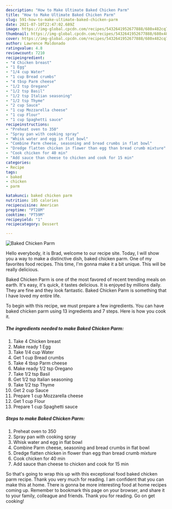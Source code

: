 ```yaml
---
description: "How to Make Ultimate Baked Chicken Parm"
title: "How to Make Ultimate Baked Chicken Parm"
slug: 591-how-to-make-ultimate-baked-chicken-parm
date: 2021-07-10T22:47:02.689Z
image: https://img-global.cpcdn.com/recipes/5432641952677888/680x482cq70/baked-chicken-parm-recipe-main-photo.jpg
thumbnail: https://img-global.cpcdn.com/recipes/5432641952677888/680x482cq70/baked-chicken-parm-recipe-main-photo.jpg
cover: https://img-global.cpcdn.com/recipes/5432641952677888/680x482cq70/baked-chicken-parm-recipe-main-photo.jpg
author: Lawrence Maldonado
ratingvalue: 4.8
reviewcount: 7210
recipeingredient:
- "4 Chicken breast"
- "1 Egg"
- "1/4 cup Water"
- "1 cup Bread crumbs"
- "4 tbsp Parm cheese"
- "1/2 tsp Oregano"
- "1/2 tsp Basil"
- "1/2 tsp Italian seasoning"
- "1/2 tsp Thyme"
- "2 cup Sauce"
- "1 cup Mozzarella cheese"
- "1 cup Flour"
- "1 cup Spaghetti sauce"
recipeinstructions:
- "Preheat oven to 350"
- "Spray pan with cooking spray"
- "Whisk water and egg in flat bowl"
- "Combine Parm cheese, seasoning and bread crumbs in flat bowl"
- "Dredge flatten chicken in flower than egg than bread crumb mixture"
- "Cook chicken for 40 min"
- "Add sauce than cheese to chicken and cook for 15 min"
categories:
- Recipe
tags:
- baked
- chicken
- parm

katakunci: baked chicken parm 
nutrition: 185 calories
recipecuisine: American
preptime: "PT28M"
cooktime: "PT59M"
recipeyield: "1"
recipecategory: Dessert

---
```



![Baked Chicken Parm](https://img-global.cpcdn.com/recipes/5432641952677888/680x482cq70/baked-chicken-parm-recipe-main-photo.jpg)

Hello everybody, it is Brad, welcome to our recipe site. Today, I will show you a way to make a distinctive dish, baked chicken parm. One of my favorites food recipes. This time, I'm gonna make it a bit unique. This will be really delicious.

Baked Chicken Parm is one of the most favored of recent trending meals on earth. It's easy, it's quick, it tastes delicious. It is enjoyed by millions daily. They are fine and they look fantastic. Baked Chicken Parm is something that I have loved my entire life.




To begin with this recipe, we must prepare a few ingredients. You can have baked chicken parm using 13 ingredients and 7 steps. Here is how you cook it.

<!--inarticleads1-->

##### The ingredients needed to make Baked Chicken Parm:

1. Take 4 Chicken breast
1. Make ready 1 Egg
1. Take 1/4 cup Water
1. Get 1 cup Bread crumbs
1. Take 4 tbsp Parm cheese
1. Make ready 1/2 tsp Oregano
1. Take 1/2 tsp Basil
1. Get 1/2 tsp Italian seasoning
1. Take 1/2 tsp Thyme
1. Get 2 cup Sauce
1. Prepare 1 cup Mozzarella cheese
1. Get 1 cup Flour
1. Prepare 1 cup Spaghetti sauce




<!--inarticleads2-->

##### Steps to make Baked Chicken Parm:

1. Preheat oven to 350
1. Spray pan with cooking spray
1. Whisk water and egg in flat bowl
1. Combine Parm cheese, seasoning and bread crumbs in flat bowl
1. Dredge flatten chicken in flower than egg than bread crumb mixture
1. Cook chicken for 40 min
1. Add sauce than cheese to chicken and cook for 15 min




So that's going to wrap this up with this exceptional food baked chicken parm recipe. Thank you very much for reading. I am confident that you can make this at home. There is gonna be more interesting food at home recipes coming up. Remember to bookmark this page on your browser, and share it to your family, colleague and friends. Thank you for reading. Go on get cooking!
